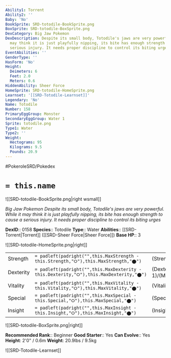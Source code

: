 ```yaml
---
Ability1: Torrent
Ability2: ''
Baby: 'No'
BookSprite: SRD-totodile-BookSprite.png
BoxSprite: SRD-totodile-BoxSprite.png
DexCategory: Big Jaw Pokemon
DexDescription: Despite its small body, Totodile's jaws are very powerful. While it
  may think it is just playfully nipping, its bite has enough strength to cause a
  serious injury. It needs proper discipline to control its biting urges
EventAbilities: ''
GenderType: ''
HasForm: 'No'
Height:
  Deimeters: 6
  Feet: 2.0
  Meters: 0.6
HiddenAbility: Sheer Force
HomeSprite: SRD-totodile-HomeSprite.png
Learnset: '[[SRD-Totodile-Learnset]]'
Legendary: 'No'
Name: Totodile
Number: 158
PrimaryEggGroup: Monster
SecondaryEggGroup: Water 1
Sprite: totodile.png
Type1: Water
Type2: ''
Weight:
  Hectograms: 95
  Kilograms: 9.5
  Pounds: 20.9
---
```


#PokeroleSRD/Pokedex

# `= this.name`

![[SRD-totodile-BookSprite.png|right wsmall]]

*Big Jaw Pokemon*
*Despite its small body, Totodile's jaws are very powerful. While it may think it is just playfully nipping, its bite has enough strength to cause a serious injury. It needs proper discipline to control its biting urges*

**DexID**:: 0158
**Species**:: Totodile
**Type**:: Water
**Abilities**:: [[SRD-Torrent|Torrent]] ([[SRD-Sheer Force|Sheer Force]])
**Base HP**:: 3

![[SRD-totodile-HomeSprite.png|right]]

|           |                                                                                        |                                          |
| --------- | -------------------------------------------------------------------------------------- | ---------------------------------------- |
| Strength  | `= padleft(padright("",this.MaxStrength - this.Strength,"⭘"),this.MaxStrength,"⬤")`    | (Strength::2)/(MaxStrength::4)   |
| Dexterity | `= padleft(padright("",this.MaxDexterity - this.Dexterity,"⭘"),this.MaxDexterity,"⬤")` | (Dexterity:: 1)/(MaxDexterity::3) |
| Vitality  | `= padleft(padright("",this.MaxVitality - this.Vitality,"⭘"),this.MaxVitality,"⬤")`    | (Vitality::2)/(MaxVitality::4)   |
| Special   | `= padleft(padright("",this.MaxSpecial - this.Special,"⭘"),this.MaxSpecial,"⬤")`       | (Special::1)/(MaxSpecial::3)     |
| Insight   | `= padleft(padright("",this.MaxInsight - this.Insight,"⭘"),this.MaxInsight,"⬤")`       | (Insight::2)/(MaxInsight::4)     |

![[SRD-totodile-BoxSprite.png|right]]

**Recommended Rank**:: Beginner
**Good Starter**:: Yes
**Can Evolve**:: Yes
**Height**: 2'0" / 0.6m
**Weight**: 20.9lbs / 9.5kg

![[SRD-Totodile-Learnset]]